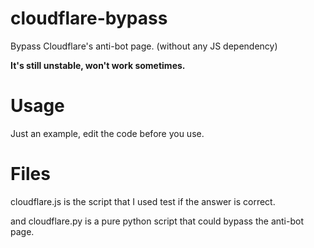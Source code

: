 # cloudflare-bypass
Bypass Cloudflare's anti-bot page. (without any JS dependency)

**It's still unstable, won't work sometimes.**

# Usage
Just an example, edit the code before you use.

# Files
cloudflare.js is the script that I used test if the answer is correct.

and cloudflare.py is a pure python script that could bypass the anti-bot page.
